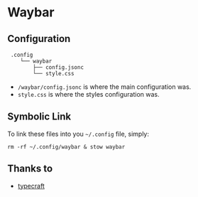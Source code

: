 # Waybar

## Configuration

```
 .config
    └── waybar
        ├── config.jsonc
        └── style.css
```

- ```/waybar/config.jsonc``` is where the main configuration was.
- ```style.css``` is where the styles configuration was.

## Symbolic Link

To link these files into you ```~/.config``` file, simply:

```
rm -rf ~/.config/waybar & stow waybar
```

## Thanks to
- [typecraft](https://github.com/typecraft-dev/dotfiles/tree/master/waybar/.config/waybar)
